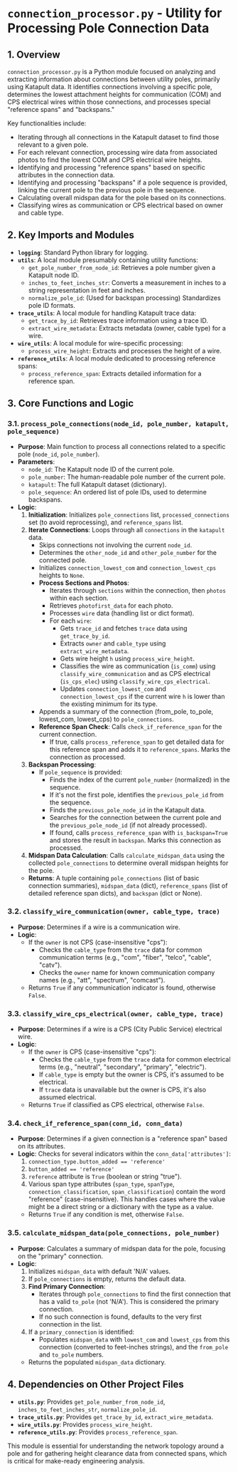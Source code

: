# `connection_processor.py` - Utility for Processing Pole Connection Data

## 1. Overview

`connection_processor.py` is a Python module focused on analyzing and extracting information about connections between utility poles, primarily using Katapult data. It identifies connections involving a specific pole, determines the lowest attachment heights for communication (COM) and CPS electrical wires within those connections, and processes special "reference spans" and "backspans."

Key functionalities include:
*   Iterating through all connections in the Katapult dataset to find those relevant to a given pole.
*   For each relevant connection, processing wire data from associated photos to find the lowest COM and CPS electrical wire heights.
*   Identifying and processing "reference spans" based on specific attributes in the connection data.
*   Identifying and processing "backspans" if a pole sequence is provided, linking the current pole to the previous pole in the sequence.
*   Calculating overall midspan data for the pole based on its connections.
*   Classifying wires as communication or CPS electrical based on owner and cable type.

## 2. Key Imports and Modules

*   **`logging`**: Standard Python library for logging.
*   **`utils`**: A local module presumably containing utility functions:
    *   `get_pole_number_from_node_id`: Retrieves a pole number given a Katapult node ID.
    *   `inches_to_feet_inches_str`: Converts a measurement in inches to a string representation in feet and inches.
    *   `normalize_pole_id`: (Used for backspan processing) Standardizes pole ID formats.
*   **`trace_utils`**: A local module for handling Katapult trace data:
    *   `get_trace_by_id`: Retrieves trace information using a trace ID.
    *   `extract_wire_metadata`: Extracts metadata (owner, cable type) for a wire.
*   **`wire_utils`**: A local module for wire-specific processing:
    *   `process_wire_height`: Extracts and processes the height of a wire.
*   **`reference_utils`**: A local module dedicated to processing reference spans:
    *   `process_reference_span`: Extracts detailed information for a reference span.

## 3. Core Functions and Logic

### 3.1. `process_pole_connections(node_id, pole_number, katapult, pole_sequence)`

*   **Purpose**: Main function to process all connections related to a specific pole (`node_id`, `pole_number`).
*   **Parameters**:
    *   `node_id`: The Katapult node ID of the current pole.
    *   `pole_number`: The human-readable pole number of the current pole.
    *   `katapult`: The full Katapult dataset (dictionary).
    *   `pole_sequence`: An ordered list of pole IDs, used to determine backspans.
*   **Logic**:
    1.  **Initialization**: Initializes `pole_connections` list, `processed_connections` set (to avoid reprocessing), and `reference_spans` list.
    2.  **Iterate Connections**: Loops through all `connections` in the `katapult` data.
        *   Skips connections not involving the current `node_id`.
        *   Determines the `other_node_id` and `other_pole_number` for the connected pole.
        *   Initializes `connection_lowest_com` and `connection_lowest_cps` heights to `None`.
        *   **Process Sections and Photos**:
            *   Iterates through `sections` within the connection, then `photos` within each section.
            *   Retrieves `photofirst_data` for each photo.
            *   Processes `wire` data (handling list or dict format).
            *   For each `wire`:
                *   Gets `trace_id` and fetches `trace` data using `get_trace_by_id`.
                *   Extracts `owner` and `cable_type` using `extract_wire_metadata`.
                *   Gets wire height `h` using `process_wire_height`.
                *   Classifies the wire as communication (`is_comm`) using `classify_wire_communication` and as CPS electrical (`is_cps_elec`) using `classify_wire_cps_electrical`.
                *   Updates `connection_lowest_com` and `connection_lowest_cps` if the current wire `h` is lower than the existing minimum for its type.
        *   Appends a summary of the connection (from_pole, to_pole, lowest_com, lowest_cps) to `pole_connections`.
        *   **Reference Span Check**: Calls `check_if_reference_span` for the current connection.
            *   If true, calls `process_reference_span` to get detailed data for this reference span and adds it to `reference_spans`. Marks the connection as processed.
    3.  **Backspan Processing**:
        *   If `pole_sequence` is provided:
            *   Finds the index of the current `pole_number` (normalized) in the sequence.
            *   If it's not the first pole, identifies the `previous_pole_id` from the sequence.
            *   Finds the `previous_pole_node_id` in the Katapult data.
            *   Searches for the connection between the current pole and the `previous_pole_node_id` (if not already processed).
            *   If found, calls `process_reference_span` with `is_backspan=True` and stores the result in `backspan`. Marks this connection as processed.
    4.  **Midspan Data Calculation**: Calls `calculate_midspan_data` using the collected `pole_connections` to determine overall midspan heights for the pole.
    *   **Returns**: A tuple containing `pole_connections` (list of basic connection summaries), `midspan_data` (dict), `reference_spans` (list of detailed reference span dicts), and `backspan` (dict or None).

### 3.2. `classify_wire_communication(owner, cable_type, trace)`

*   **Purpose**: Determines if a wire is a communication wire.
*   **Logic**:
    *   If the `owner` is not CPS (case-insensitive "cps"):
        *   Checks the `cable_type` from the `trace` data for common communication terms (e.g., "com", "fiber", "telco", "cable", "catv").
        *   Checks the `owner` name for known communication company names (e.g., "att", "spectrum", "comcast").
    *   Returns `True` if any communication indicator is found, otherwise `False`.

### 3.3. `classify_wire_cps_electrical(owner, cable_type, trace)`

*   **Purpose**: Determines if a wire is a CPS (City Public Service) electrical wire.
*   **Logic**:
    *   If the `owner` is CPS (case-insensitive "cps"):
        *   Checks the `cable_type` from the `trace` data for common electrical terms (e.g., "neutral", "secondary", "primary", "electric").
        *   If `cable_type` is empty but the owner is CPS, it's assumed to be electrical.
        *   If `trace` data is unavailable but the owner is CPS, it's also assumed electrical.
    *   Returns `True` if classified as CPS electrical, otherwise `False`.

### 3.4. `check_if_reference_span(conn_id, conn_data)`

*   **Purpose**: Determines if a given connection is a "reference span" based on its attributes.
*   **Logic**: Checks for several indicators within the `conn_data['attributes']`:
    1.  `connection_type.button_added == 'reference'`
    2.  `button_added == 'reference'`
    3.  `reference` attribute is `True` (boolean or string "true").
    4.  Various span type attributes (`span_type`, `spanType`, `connection_classification`, `span_classification`) contain the word "reference" (case-insensitive). This handles cases where the value might be a direct string or a dictionary with the type as a value.
    *   Returns `True` if any condition is met, otherwise `False`.

### 3.5. `calculate_midspan_data(pole_connections, pole_number)`

*   **Purpose**: Calculates a summary of midspan data for the pole, focusing on the "primary" connection.
*   **Logic**:
    1.  Initializes `midspan_data` with default 'N/A' values.
    2.  If `pole_connections` is empty, returns the default data.
    3.  **Find Primary Connection**:
        *   Iterates through `pole_connections` to find the first connection that has a valid `to_pole` (not 'N/A'). This is considered the primary connection.
        *   If no such connection is found, defaults to the very first connection in the list.
    4.  If a `primary_connection` is identified:
        *   Populates `midspan_data` with `lowest_com` and `lowest_cps` from this connection (converted to feet-inches strings), and the `from_pole` and `to_pole` numbers.
    *   Returns the populated `midspan_data` dictionary.

## 4. Dependencies on Other Project Files

*   **`utils.py`**: Provides `get_pole_number_from_node_id`, `inches_to_feet_inches_str`, `normalize_pole_id`.
*   **`trace_utils.py`**: Provides `get_trace_by_id`, `extract_wire_metadata`.
*   **`wire_utils.py`**: Provides `process_wire_height`.
*   **`reference_utils.py`**: Provides `process_reference_span`.

This module is essential for understanding the network topology around a pole and for gathering height clearance data from connected spans, which is critical for make-ready engineering analysis.
